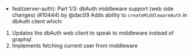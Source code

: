 - feat(server-auth): Part 1/3: dbAuth middleware support (web side changes) (#10444) by @dac09
  Adds ability to `createMiddlewareAuth` in dbAuth client which:

1. Updates the dbAuth web client to speak to middleware instead of graphql
2. Implements fetching current user from middleware
